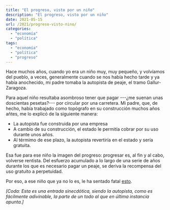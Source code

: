 ```yaml
---
title: "El progreso, visto por un niño"
description: "El progreso, visto por un niño"
date: 2021-05-15
url: /2021/progreso-visto-nino/
categories:
  - "economía"
  - "política"
tags:
  - "economía"
  - "política"
  - "progreso"
---
```


Hace muchos años, cuando yo era un niño muy, muy pequeño, y volvíamos del pueblo, a veces, generalmente cuando se nos había hecho tarde y ya había anochecido, mi padre tomaba la autopista de peaje, el tramo Gallur-Zaragoza.

Para aquel niño resultaba asombroso tener que pagar ---¿me suenan unas doscientas pesetas?--- por circular por una carretera. Mi padre, que, de hecho, había trabajado como topógrafo en su construcción muchos años añtes, me lo explicó de la siguiente manera:

* La autopista fue construida por una empresa
* A cambio de su construcción, el estado le permitía cobrar por su uso durante unos años.
* Al térmimo de ese plazo, la autopista revertiría en el estado y sería gratuita.

Esa fue para ese niño la imagen del progreso: progresar es, al fin y al cabo, volverse rentista. Del esfuerzo acumulado a lo largo de una serie de años durante los que es necesario pagar un peaje, se deriva la recompensa del uso gratuito a perpetuidad.

Por eso, a ese niño que ya no lo es, le ha sentado fatal [esto](https://www.rtve.es/noticias/20210505/gobierno-plantea-poner-peajes-todas-autovias-2024/2088832.shtml).

_[*Coda:* Esta es una entrada sinecdótica, siendo la autopista, como es fácilmente adivinable, la parte de un todo al que en última instancia apunta.]_